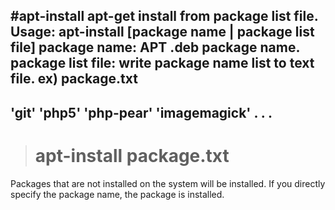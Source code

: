 #apt-install
apt-get install from package list file.
Usage:
apt-install [package name | package list file]
package name: APT .deb package name.
package list file: write package name list to text file.
ex) package.txt
--------
'git'
'php5'
'php-pear'
'imagemagick'
.
.
.
--------

># apt-install package.txt

Packages that are not installed on the system will be installed.
If you directly specify the package name, the package is installed.

